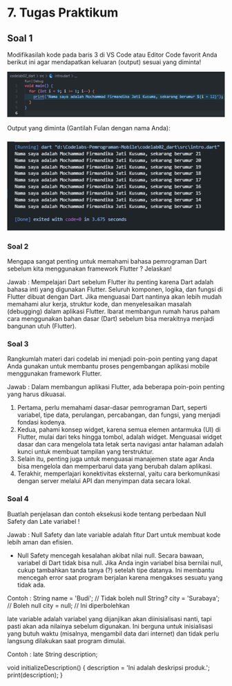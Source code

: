 # 7. Tugas Praktikum

## Soal 1

Modifikasilah kode pada baris 3 di VS Code atau Editor Code favorit Anda berikut ini agar mendapatkan keluaran (output) sesuai yang diminta!

![Kode Program Soal 1](img/code_soal1.png)

Output yang diminta (Gantilah Fulan dengan nama Anda):

### ![Hasil Output](img/output_soal1.png)

### Soal 2

Mengapa sangat penting untuk memahami bahasa pemrograman Dart sebelum kita menggunakan framework Flutter ? Jelaskan!

Jawab : Mempelajari Dart sebelum Flutter itu penting karena Dart adalah bahasa inti yang digunakan Flutter. Seluruh komponen, logika, dan fungsi di Flutter dibuat dengan Dart. Jika menguasai Dart nantinya akan lebih mudah memahami alur kerja, struktur kode, dan menyelesaikan masalah (debugging) dalam aplikasi Flutter. Ibarat membangun rumah harus paham cara menggunakan bahan dasar (Dart) sebelum bisa merakitnya menjadi bangunan utuh (Flutter).

### Soal 3

Rangkumlah materi dari codelab ini menjadi poin-poin penting yang dapat Anda gunakan untuk membantu proses pengembangan aplikasi mobile menggunakan framework Flutter.

Jawab : Dalam membangun aplikasi Flutter, ada beberapa poin-poin penting yang harus dikuasai.

1. Pertama, perlu memahami dasar-dasar pemrograman Dart, seperti variabel, tipe data, perulangan, percabangan, dan fungsi, yang menjadi fondasi kodenya.
2. Kedua, pahami konsep widget, karena semua elemen antarmuka (UI) di Flutter, mulai dari teks hingga tombol, adalah widget. Menguasai widget dasar dan cara mengelola tata letak serta navigasi antar halaman adalah kunci untuk membuat tampilan yang terstruktur.
3. Selain itu, penting juga untuk menguasai manajemen state agar Anda bisa mengelola dan memperbarui data yang berubah dalam aplikasi.
4. Terakhir, memperlajari konektivitas eksternal, yaitu cara berkomunikasi dengan server melalui API dan menyimpan data secara lokal.

### Soal 4

Buatlah penjelasan dan contoh eksekusi kode tentang perbedaan Null Safety dan Late variabel !

Jawab : Null Safety dan late variable adalah fitur Dart untuk membuat kode lebih aman dan efisien.

- Null Safety mencegah kesalahan akibat nilai null. Secara bawaan, variabel di Dart tidak bisa null. Jika Anda ingin variabel bisa bernilai null, cukup tambahkan tanda tanya (?) setelah tipe datanya. Ini membantu mencegah error saat program berjalan karena mengakses sesuatu yang tidak ada.

Contoh :
String name = 'Budi'; // Tidak boleh null
String? city = 'Surabaya'; // Boleh null
city = null; // Ini diperbolehkan

late variable adalah variabel yang dijanjikan akan diinisialisasi nanti, tapi pasti akan ada nilainya sebelum digunakan. Ini berguna untuk inisialisasi yang butuh waktu (misalnya, mengambil data dari internet) dan tidak perlu langsung dilakukan saat program dimulai.

Contoh :
late String description;

void initializeDescription() {
description = 'Ini adalah deskripsi produk.';
print(description);
}
